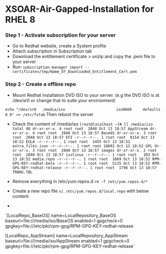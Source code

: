 # XSOAR-Air-Gapped-Installation for RHEL 8
### Step 1 - Activate subscription for your server
- Go to Redhat website, create a System profile
- Attach subscription in Subscription tab
- Download the entitlement certificate > unzip and copy the .pem file to your server
- Run: `subscription-manager import --certificate=/tmp/Name_Of_Downloaded_Entitlement_Cert.pem`

### Step 2 - Create a offline repo
- Mount Redhat installation DVD ISO to your server. (e.g the DVD ISO is at /dev/sr0 or change that to suite your environment)

`echo "/dev/sr0   /media/iso                       iso9660     defaults        0 0" >> /etc/fstab`
Then reboot the server
- Check the content of /media/iso
`[root@localhost ~]# ll /media/iso
total 48
dr-xr-xr-x. 4 root root  2048 Oct 13 18:57 AppStream
dr-xr-xr-x. 4 root root  2048 Oct 13 18:57 BaseOS
dr-xr-xr-x. 3 root root  2048 Oct 13 18:57 EFI
-r--r--r--. 1 root root  8154 Oct 13 18:52 EULA
-r--r--r--. 1 root root  1455 Oct 13 18:52 extra_files.json
-r--r--r--. 1 root root 18092 Oct 13 18:52 GPL
dr-xr-xr-x. 3 root root  2048 Oct 13 18:57 images
dr-xr-xr-x. 2 root root  2048 Oct 13 18:57 isolinux
-r--r--r--. 1 root root   103 Oct 13 18:52 media.repo
-r--r--r--. 1 root root  1669 Oct 13 18:52 RPM-GPG-KEY-redhat-beta
-r--r--r--. 1 root root  5135 Oct 13 18:52 RPM-GPG-KEY-redhat-release
-r--r--r--. 1 root root  1796 Oct 13 18:57 TRANS.TBL`

- Remove everything in /etc/yum.repos.d `rm -f /etc/yum.repos.d/*`
- Create a new repo file `vi /etc/yum.repos.d/local.repo` with below content:
- 
`[LocalRepo_BaseOS]
name=LocalRepository_BaseOS
baseurl=file:///media/iso/BaseOS
enabled=1
gpgcheck=0
gpgkey=file:///etc/pki/rpm-gpg/RPM-GPG-KEY-redhat-release

[LocalRepo_AppStream]
name=LocalRepository_AppStream
baseurl=file:///media/iso/AppStream
enabled=1
gpgcheck=0
gpgkey=file:///etc/pki/rpm-gpg/RPM-GPG-KEY-redhat-release`
